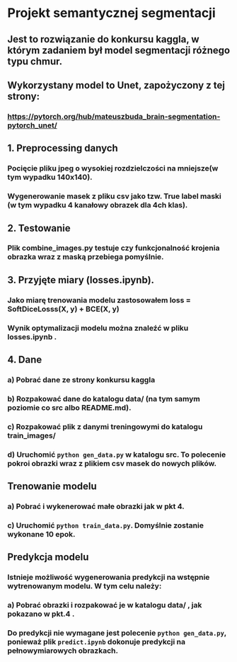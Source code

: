 # Projekt semantycznej segmentacji 

##  Jest to rozwiązanie do konkursu kaggla, w którym zadaniem był model segmentacji różnego typu chmur.

## Wykorzystany model to Unet, zapożyczony z tej strony:
### https://pytorch.org/hub/mateuszbuda_brain-segmentation-pytorch_unet/

## 1. Preprocessing danych
### Pocięcie pliku jpeg o wysokiej rozdzielczości na mniejsze(w tym wypadku 140x140).
### Wygenerowanie masek z pliku csv jako tzw. True label maski (w tym wypadku 4 kanałowy obrazek dla 4ch klas).

## 2. Testowanie
### Plik combine_images.py testuje czy funkcjonalność krojenia obrazka wraz z maską przebiega pomyślnie.

## 3. Przyjęte miary (losses.ipynb).
### Jako miarę trenowania modelu zastosowałem loss =  SoftDiceLosss(X, y) + BCE(X, y)
### Wynik optymalizacji modelu można znaleźć w pliku losses.ipynb .

## 4. Dane
### a) Pobrać dane ze strony konkursu kaggla
### b) Rozpakować dane do katalogu data/ (na tym samym poziomie co src albo README.md).
### c) Rozpakować plik z danymi treningowymi do katalogu train_images/
### d) Uruchomić `python gen_data.py` w katalogu src. To polecenie pokroi obrazki wraz z plikiem csv masek do nowych plików.


## Trenowanie modelu
### a) Pobrać i wykenerować małe obrazki jak w pkt 4.
### c) Uruchomić `python train_data.py`. Domyślnie zostanie wykonane 10 epok.


## Predykcja modelu
### Istnieje możliwość wygenerowania predykcji na wstępnie wytrenowanym modelu. W tym celu należy:
### a) Pobrać obrazki i rozpakować je w katalogu data/ , jak pokazano w pkt.4 .
###  Do predykcji nie wymagane jest polecenie `python gen_data.py`,  ponieważ plik `predict.ipynb` dokonuje predykcji na pełnowymiarowych obrazkach.

